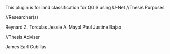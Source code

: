 This plugin is for land classification for QGIS using U-Net //Thesis Purposes



//Researcher(s)

Reynard Z. Torculas
Jessie A. Mayol
Paul Justine Bajao


//Thesis Adviser

James Earl Cubillas
